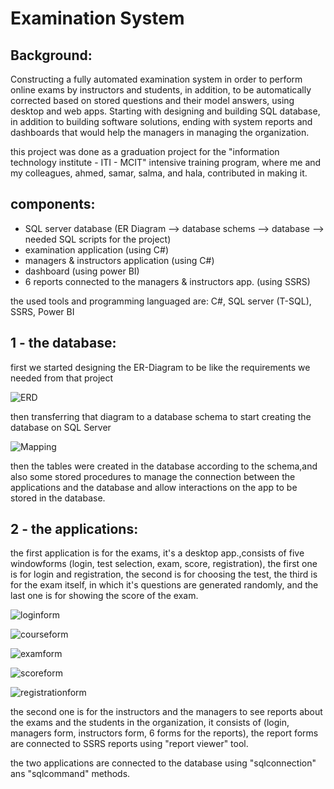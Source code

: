 # Examination System
## Background:
Constructing a fully automated examination system in order to perform online exams by instructors and students, in addition, to be automatically corrected based on stored questions and their model answers, using desktop and web apps.
Starting with designing and building SQL database, in addition to building software solutions, ending with system reports and dashboards that would help the managers in managing the organization.

this project was done as a graduation project for the "information technology institute - ITI - MCIT" intensive training program, where me and my colleagues, ahmed, samar, salma, and hala, contributed in making it. 

## components:
- SQL server database (ER Diagram --> database schems --> database --> needed SQL scripts for the project)
- examination application (using C#)
- managers & instructors application (using C#)
- dashboard (using power BI)
- 6 reports connected to the managers & instructors app. (using SSRS)

the used tools and programming languaged are: C#, SQL server (T-SQL), SSRS, Power BI

## 1 - the database:
first we started designing the ER-Diagram to be like the requirements we needed from that project

![ERD](https://user-images.githubusercontent.com/79236835/163408223-132afd8a-40ed-4326-83f2-67b03909c5cb.jpg)

then transferring that diagram to a database schema to start creating the database on SQL Server

![Mapping](https://user-images.githubusercontent.com/79236835/163408433-5ce9553e-17cc-4eb3-9f4c-5fc2c2ee650c.jpg)

then the tables were created in the database according to the schema,and also some stored procedures to manage the connection between the applications and the database and allow interactions on the app to be stored in the database.

## 2 - the applications:
the first application is for the exams, it's a desktop app.,consists of five windowforms (login, test selection, exam, score, registration), the first one is for login and registration, the second is for choosing the test, the third is for the exam itself, in which it's questions are generated randomly, and the last one is for showing the score of the exam.

![loginform](https://user-images.githubusercontent.com/79236835/163415464-3a192512-fa57-42e0-b2c9-7b78b1157432.png)

![courseform](https://user-images.githubusercontent.com/79236835/163415545-b0ddfc06-ab0b-49cf-94dc-acb6fdc0b1d7.png)

![examform](https://user-images.githubusercontent.com/79236835/163415715-caf04d2a-08c2-4cea-9a45-9eb73952d51e.png)

![scoreform](https://user-images.githubusercontent.com/79236835/163415781-88508123-04d5-45de-a395-38811298fe3d.png)

![registrationform](https://user-images.githubusercontent.com/79236835/163415865-7370b714-416a-4455-86ea-d49e7cd11518.png)

the second one is for the instructors and the managers to see reports about the exams and the students in the organization, it consists of (login, managers form, instructors form, 6 forms for the reports), the report forms are connected to SSRS reports using "report viewer" tool.

the two applications are connected to the database using "sqlconnection" ans "sqlcommand" methods.



